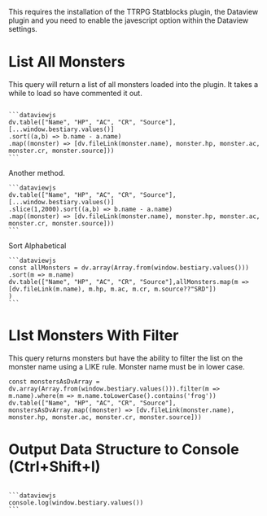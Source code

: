 ---
---
This requires the installation of the TTRPG Statblocks plugin, the Dataview plugin and you need to enable the javescript option within the Dataview settings. 
# List All Monsters
This query will return a list of all monsters loaded into the plugin. It takes a while to load so have commented it out. 

````

```dataviewjs
dv.table(["Name", "HP", "AC", "CR", "Source"], [...window.bestiary.values()]
.sort((a,b) => b.name - a.name)
.map((monster) => [dv.fileLink(monster.name), monster.hp, monster.ac, monster.cr, monster.source]))
```

````

Another method. 

````
```dataviewjs 
dv.table(["Name", "HP", "AC", "CR", "Source"], [...window.bestiary.values()]
.slice(1,2000).sort((a,b) => b.name - a.name)
.map((monster) => [dv.fileLink(monster.name), monster.hp, monster.ac, monster.cr, monster.source])) 
```
````

Sort Alphabetical

````
```dataviewjs
const allMonsters = dv.array(Array.from(window.bestiary.values()))
.sort(m => m.name)
dv.table(["Name", "HP", "AC", "CR", "Source"],allMonsters.map(m => [dv.fileLink(m.name), m.hp, m.ac, m.cr, m.source??"SRD"])
)
```
````

# LIst Monsters With Filter
This query returns monsters but have the ability to filter the list on the monster name using a LIKE rule. Monster name must be in lower case. 

```dataviewjs
const monstersAsDvArray = dv.array(Array.from(window.bestiary.values())).filter(m => m.name).where(m => m.name.toLowerCase().contains('frog'))
dv.table(["Name", "HP", "AC", "CR", "Source"], monstersAsDvArray.map((monster) => [dv.fileLink(monster.name), monster.hp, monster.ac, monster.cr, monster.source]))
```

# Output Data Structure to Console (Ctrl+Shift+I)
````

```dataviewjs 
console.log(window.bestiary.values())
```

````

